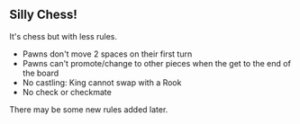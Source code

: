 ## Silly Chess!

It's chess but with less rules.

- Pawns don't move 2 spaces on their first turn
- Pawns can't promote/change to other pieces when the get to the end of the board
- No castling: King cannot swap with a Rook
- No check or checkmate

There may be some new rules added later.